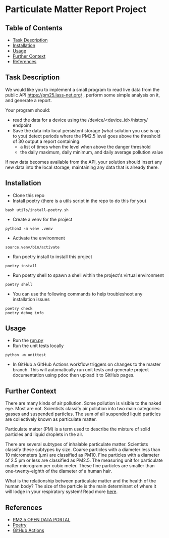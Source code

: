 # Particulate Matter Report Project

## Table of Contents
- [Task Description](#task-description)
- [Installation](#installation)
- [Usage](#usage)
- [Further Context](#further-context)
- [References](#references)

## Task Description

We would like you to implement a small program to read live data from the public API https://pm25.lass-net.org/ , perform some simple analysis on it, and generate a report.

Your program should:
- read the data for a device using the /device/<device_id>/history/ endpoint
- Save the data into local persistent storage (what solution you use is up to you)
detect periods where the PM2.5 level goes above the threshold of 30
output a report containing:
  - a list of times when the level when above the danger threshold
  - the daily maximum, daily minimum, and daily average pollution value

If new data becomes available from the API, your solution should insert any new data into the local storage, maintaining any data that is already there.

## Installation
- Clone this repo
- Install poetry (there is a utils script in the repo to do this for you)
```
bash utils/install-poetry.sh
```
- Create a venv for the project 

```
python3 -m venv .venv
```
- Activate the environment
```
source.venv/bin/activate
```
- Run poetry install to install this project
```
poetry install
```
- Run poetry shell to spawn a shell within the project's virtual environment
```
poetry shell
```
- You can use the following commands to help troubleshoot any installation issues
```
poetry check
poetry debug info
```

## Usage
- Run the [run.py](run.py) 
- Run the unit tests locally
```
python -m unittest 
```
- In GitHub a GitHub Actions workflow triggers on changes to the master branch. This will automatically run unit tests and generate project documentation using pdoc then upload it to GitHub pages. 

## Further Context

There are many kinds of air pollution. Some pollution is visible to the naked eye. Most are not. Scientists classify air pollution into two main categories: gasses and suspended particles. The sum of all suspended liquid particles are collectively known as particulate matter.

Particulate matter (PM) is a term used to describe the mixture of solid particles and liquid droplets in the air.

There are several subtypes of inhalable particulate matter. Scientists classify these subtypes by size. Coarse particles with a diameter less than 10 micrometers (μm) are classified as PM10. Fine particles with a diameter of 2.5 μm or less are classified as PM2.5. 
The measuring unit for particulate matter microgram per cubic meter. These fine particles are smaller than one-twenty-eighth of the diameter of a human hair.

What is the relationship between particulate matter and the health of the human body? The size of the particle is the main determinant of where it will lodge in your respiratory system!
Read more [here](https://pm25.lass-net.org/).

## References
- [PM2.5 OPEN DATA PORTAL](https://pm25.lass-net.org/)
- [Poetry](https://python-poetry.org/docs/)
- [GitHub Actions](https://docs.github.com/en/actions)

